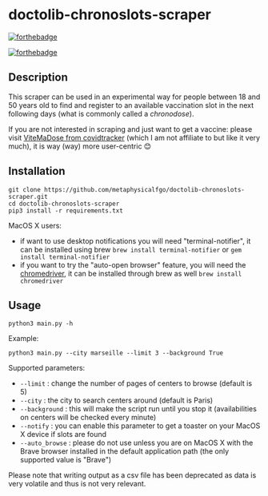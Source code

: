 # doctolib-chronoslots-scraper

[![forthebadge](https://forthebadge.com/images/badges/made-with-python.svg)](https://forthebadge.com)

[![forthebadge](https://forthebadge.com/images/badges/60-percent-of-the-time-works-every-time.svg)](https://forthebadge.com)

## Description

This scraper can be used in an experimental way for people between 18 and 50 years old to find and register to an available vaccination slot in the next following days (what is commonly called a *chronodose*).

If you are not interested in scraping and just want to get a vaccine: please visit [ViteMaDose from covidtracker](https://vitemadose.covidtracker.fr) (which I am not affiliate to but like it very much), it is way (way) more user-centric 😊

## Installation

```
git clone https://github.com/metaphysicalfgo/doctolib-chronoslots-scraper.git
cd doctolib-chronoslots-scraper
pip3 install -r requirements.txt
```

MacOS X users: 
- if want to use desktop notifications you will need "terminal-notifier", it can be installed using brew `brew install terminal-notifier` or `gem install terminal-notifier`
- if you want to try the "auto-open browser" feature, you will need the [chromedriver](https://chromedriver.chromium.org/), it can be installed through brew as well `brew install chromedriver`


## Usage

```
python3 main.py -h
```

Example:
```
python3 main.py --city marseille --limit 3 --background True
```

Supported parameters:
- `--limit` : change the number of pages of centers to browse (default is 5)
- `--city` : the city to search centers around (default is Paris)
- `--background` : this will make the script run until you stop it (availabilities on centers will be checked every minute)
- `--notify` : you can enable this parameter to get a toaster on your MacOS X device if slots are found
- `--auto_browse` : please do not use unless you are on MacOS X with the Brave browser installed in the default application path (the only supported value is "Brave")

Please note that writing output as a csv file has been deprecated as data is very volatile and thus is not very relevant. 
